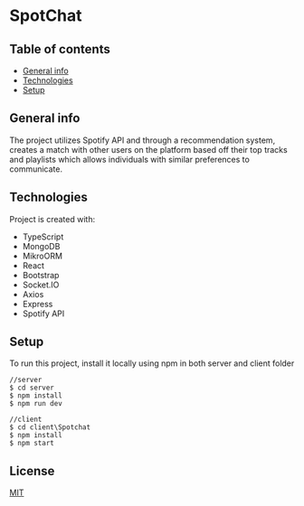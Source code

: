 # SpotChat

## Table of contents
* [General info](#general-info)
* [Technologies](#technologies)
* [Setup](#setup)

## General info
The project utilizes Spotify API and through a recommendation system, creates a match with other users on the platform based off their top tracks and playlists which allows individuals with similar preferences to communicate.
	
## Technologies
Project is created with:
* TypeScript
* MongoDB
* MikroORM
* React
* Bootstrap
* Socket.IO
* Axios
* Express
* Spotify API
	
## Setup
To run this project, install it locally using npm in both server and client folder

```
//server
$ cd server
$ npm install
$ npm run dev

//client
$ cd client\Spotchat
$ npm install
$ npm start
```
## License
[MIT](https://choosealicense.com/licenses/mit/)
